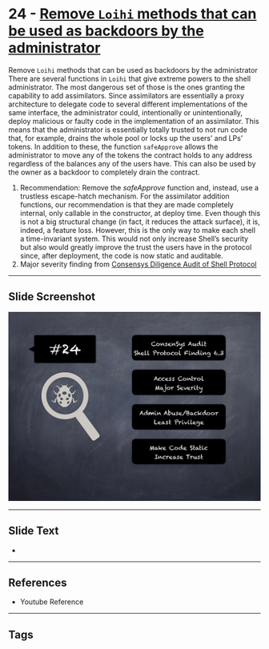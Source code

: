 
# 24 - [Remove `Loihi` methods that can be used as backdoors by the administrator](./Remove%20`Loihi`%20methods%20that%20can%20be%20used%20as%20backdoors%20by%20the%20administrator.md)

Remove `Loihi` methods that can be used as backdoors by the administrator There are several functions in `Loihi` that give extreme powers to the shell administrator. The most dangerous set of those is the ones granting the capability to add assimilators. Since assimilators are essentially a proxy architecture to delegate code to several different implementations of the same interface, the administrator could, intentionally or unintentionally, deploy malicious or faulty code in the implementation of an assimilator. This means that the administrator is essentially totally trusted to not run code that, for example, drains the whole pool or locks up the users’ and LPs’ tokens. In addition to these, the function `safeApprove` allows the administrator to move any of the tokens the contract holds to any address regardless of the balances any of the users have. This can also be used by the owner as a backdoor to completely drain the contract.


1.  Recommendation: Remove the _safeApprove_ function and, instead, use a trustless escape-hatch mechanism. For the assimilator addition functions, our recommendation is that they are made completely internal, only callable in the constructor, at deploy time. Even though this is not a big structural change (in fact, it reduces the attack surface), it is, indeed, a feature loss. However, this is the only way to make each shell a time-invariant system. This would not only increase Shell’s security but also would greatly improve the trust the users have in the protocol since, after deployment, the code is now static and auditable.
2.  Major severity finding from [Consensys Diligence Audit of Shell Protocol](https://consensys.net/diligence/audits/2020/06/shell-protocol/#remove-loihi-methods-that-can-be-used-as-backdoors-by-the-administrator)


___
## Slide Screenshot
![024.png](../../images/7.%20Audit%20Findings%20101/024.png)
___
## Slide Text
- 
___
## References
- Youtube Reference
___
## Tags
